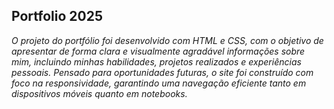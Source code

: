 ## Portfolio 2025

<i> O projeto do portfólio foi desenvolvido com HTML e CSS, com o objetivo de apresentar de forma clara e visualmente agradável informações sobre mim, incluindo minhas habilidades, projetos realizados e experiências pessoais.
Pensado para oportunidades futuras, o site foi construído com foco na responsividade, garantindo uma navegação eficiente tanto em dispositivos móveis quanto em notebooks.<i>
